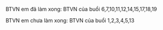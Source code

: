 BTVN em đã làm xong: 
    BTVN của buổi 6,7,10,11,12,14,15,17,18,19

BTVN em chưa làm xong: 
    BTVN của buổi 1,2,3,4,5,13